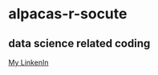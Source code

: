 # alpacas-r-socute
## data science related coding 
[My LinkenIn](https://www.linkedin.com/in/cyrusemoreno/)
